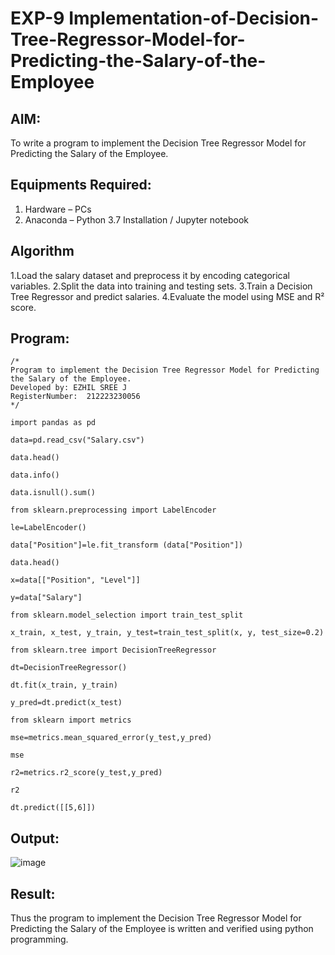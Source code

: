 # EXP-9 Implementation-of-Decision-Tree-Regressor-Model-for-Predicting-the-Salary-of-the-Employee

## AIM:
To write a program to implement the Decision Tree Regressor Model for Predicting the Salary of the Employee.

## Equipments Required:
1. Hardware – PCs
2. Anaconda – Python 3.7 Installation / Jupyter notebook

## Algorithm
1.Load the salary dataset and preprocess it by encoding categorical variables.
2.Split the data into training and testing sets.
3.Train a Decision Tree Regressor and predict salaries.
4.Evaluate the model using MSE and R² score.

## Program:
```
/*
Program to implement the Decision Tree Regressor Model for Predicting the Salary of the Employee.
Developed by: EZHIL SREE J
RegisterNumber:  212223230056
*/
```
```
import pandas as pd

data=pd.read_csv("Salary.csv")

data.head()

data.info()

data.isnull().sum()

from sklearn.preprocessing import LabelEncoder

le=LabelEncoder()

data["Position"]=le.fit_transform (data["Position"])

data.head()

x=data[["Position", "Level"]]

y=data["Salary"]

from sklearn.model_selection import train_test_split 

x_train, x_test, y_train, y_test=train_test_split(x, y, test_size=0.2)

from sklearn.tree import DecisionTreeRegressor

dt=DecisionTreeRegressor()

dt.fit(x_train, y_train)

y_pred=dt.predict(x_test)

from sklearn import metrics

mse=metrics.mean_squared_error(y_test,y_pred)

mse

r2=metrics.r2_score(y_test,y_pred)

r2

dt.predict([[5,6]])

```

## Output:
![image](https://github.com/user-attachments/assets/5009460c-427c-4569-b9b3-b47c67c717ca)

## Result:
Thus the program to implement the Decision Tree Regressor Model for Predicting the Salary of the Employee is written and verified using python programming.
